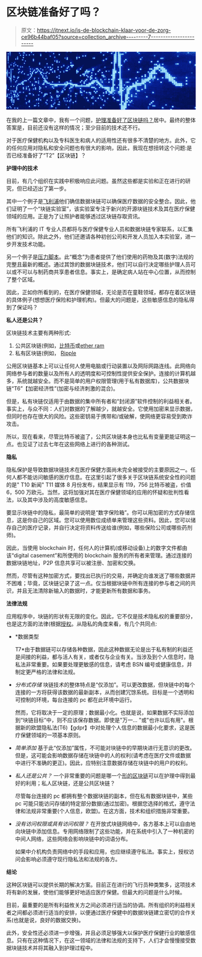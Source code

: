 # 区块链准备好了吗？

> 原文：<https://itnext.io/is-de-blockchain-klaar-voor-de-zorg-ce96b44baf05?source=collection_archive---------7----------------------->

![](img/bc9d252930928e832eb6e229ff131f59.png)

在我的上一篇文章中，我有一个问题，[护理准备好了区块链吗？](https://www.linkit.nl/knowledge-base/238/Is_de_zorg_klaar_voor_de_blockchain)居中。最终的整体答案是，目前还没有这样的情况；至少目前的技术还不行。

对于医疗保健机构以及专科医生和病人的适用性还有很多不清楚的地方。此外，它的任何应用对隐私和安全问题也有很大的影响，因此，我现在想扭转这个问题:是否已经准备好了“T2”【区块链】？

**护理中的技术**

目前，有几个组织在实践中积极响应此问题。虽然这些都是实验和正在进行的研究，但已经迈出了第一步。

其中一个例子是[飞利浦](http://www.2.forms.healthcare.philips.com/blockchainlabs)他们确信数据块链可以确保医疗数据的安全整合。因此，他们证明了一个“块链实验室”，该实验室专注于新兴的开源块链技术及其在医疗保健领域的应用。正是为了让照护者能够透过区块链存取资讯。

所有飞利浦的 IT 专业人员都将与医疗保健专业人员和数据块链专家联系，以汇集他们的知识。除此之外，他们还邀请各种初创公司和开发人员加入本实验室，进一步开发技术功能。

另一个例子是[压力脚本](http://www.prescrypt.com)。此“概念”为患者提供了他们使用的药物及其(数字)法规的完整且最新的概述。通过其馀的数据块链技术，他们可以自行决定哪些护理人员可以或不可以与制药商共享患者信息。事实上，是确定病人站在中心位置，从而控制了整个区域。

因此，正如你所看到的，在医疗保健领域，无论是否在童鞋领域，都存在着区块链的具体例子(想想医疗保险和护理机构)。但最大的问题是，这些敏感信息的隐私得到了保证吗？

**私人还是公共？**

区块链技术主要有两种形式:

1.  公共区块链(例如，[比特币](http://www.bitcoin.com)或[ether ram](https://www.ethereum.org/)
2.  私有区块链(例如， [Ripple](http://www.ripple.com)

公用区块链基本上可以让任何人使用电脑或行动装置以及网际网路连线。此网络向网络参与者的数量以及所有人的透明度和可控制性提供安全保护。连接的计算机越多，系统就越安全。而不是简单的用户权限管理(用于私有数据库)，公共数据块链“T6”【加密经济性”(加密与经济刺激的混合)。

但是，私有块链仅适用于由数据的集中所有者和“封闭源”软件控制的利益相关者。事实上，与众不同：人们对数据的了解越少，就越安全。它使用加密来显示数据，但同时也存在很大的风险。这些密钥易于携带和/或破解，使网络更容易受到欺诈攻击。

所以，现在看来，尽管比特币被盗了，公共区块链本身也比私有变量更能证明这一点。也见证了过去七年在这些网络上进行的各种测试。

**隐私**

隐私保护是导致数据块链技术在医疗保健方面尚未完全被接受的主要原因之一。任何人都不能访问敏感的医疗信息。在这里引起了很多关于区块链系统安全性的问题的是" T10 新闻" T11 媒体 8 月份发布，结果显示有 119，756 比特币被盗，价值 6，500 万欧元。当然，这将加强对其在医疗保健领域的应用的怀疑和批判性看法，以及其中涉及的高度敏感信息。

要显示块链中的隐私，最简单的说明是“数字保险箱”。你可以用加密的方式存储信息，这是你自己的区域。您可以使用数位成绩单来管理这些资料。因此，您可以储存自己的医疗记录，并自行决定将资料传送给谁(例如，哪些保险公司或哪些药剂师)。

因此，当使用 blockchain 时，任何人的计算机(或移动设备)上的数字文件都由该“digital casement”和所使用的 blockchain 服务的所有者来管理。通过连接的数据块链地址，P2P 信息共享可以被注册、加密和交换。

然而，尽管有这种加密方式，要找出已执行的交易，并确定向谁发送了哪些数据并不困难；毕竟，区块链记录了这一点。仅当根据块链中所有连接的参与者之间的共识，并且无法清除新输入的数据时，才能更新所有数据和事务。

**法律法规**

应用程序中，块链的形状有无限的变化。因此，它不仅是技术隐私权的重要部分，也是这方面的法律(根据[授权](https://autoriteitpersoonsgegevens.nl/)。从隐私的角度来看，有几个共同点:

*   *数据类型

    T7*由于数据链可以存储各种数据，因此这种数据无论是出于私有制的利益还是间接的利益，都与活人有关，或者仅与企业有关。当涉及到个人信息时，隐私法非常重要。如果要处理更敏感的信息，请考虑 BSN 编号或健康信息，并制定更严格的法律和法规。
*   *分布式存储* 块链技术的整体特点是“仅添加”。可以更改数据，但块链中的每个连接的一方将获得该数据的最新副本，从而创建冗馀系统。目标是一个透明和可控制的环境，每台连接的 pc 都在此环境中运行。

    然而，它将取决于一定的原理；数据最小化。也就是说，如果数据不实际添加到“块链目标”中，则不应该保存数据。即使是"万一... "或"也许以后有用"。根据新的欧盟隐私法(T6)【gdpr】中对处理个人信息的数据最小化要求，这是医疗保健领域的一项基本原则。
*   *简单添加* 基于此“仅添加”属性，不可能对块链中的早期块进行无意识的更改。但是，这可能会影响数据存储在块链中的人的权利(请考虑在医疗文件或数据中进行不准确的更正)。因此，应特别注意数据存储在块链中的用户的权利。
*   *私人还是公共？* 一个非常重要的问题是哪一个[形的区块链](http://www.pwc.com/us/en/technology-forecast/blockchain/private-public.html)可以在护理中得到最好的利用；私人区块链，还是公共区块链？

    尽管每台连接的 pc 都拥有整个数据块链的副本，但在私有数据块链中，某些 pc 可能只能访问存储的特定部分数据(通过加密)。根据您选择的格式，遵守法律和法规非常重要(个人信息，欧盟)。在这方面，技术和组织措施非常重要。
*   *没有访问权限或具有访问权限？* 在开放式块链网络中，各方基本上可以自由地向块链中添加信息。专用网络限制了这些功能，并在系统中引入了一种机密的中间人网络，这些网络会影响块链中的词语分布。

    如果中介机构负责网络中的手段和应用，也应继续遵守私法。事实上，授权访问会影响必须遵守现行隐私法和法规的各方。

**结论**

这种区块链可以提供长期的解决方案。目前正在进行的飞行员种类繁多，这项技术将有新的发展，使他们能够更好地适应医疗保健。但最大的问题是什么时候。

目前，最重要的是所有利益攸关方之间必须进行适当的协调。所有组织的利益相关者之间都必须进行适当的安排，以便通过医疗保健中的数据块链建立密切的合作关系(也就是说，良好的数据交换)。

此外，安全性还必须进一步增强，并且必须足够强大以保护医疗保健行业的敏感信息。只有在这种情况下，在这一领域的法律和法规的支持下，人们才会慢慢接受数据块链技术并将其融入到护理过程中。